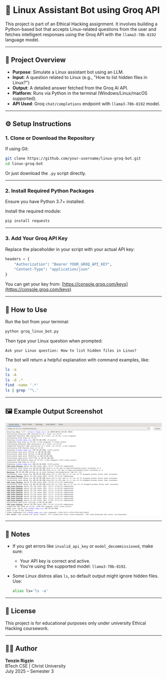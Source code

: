 
# 🐧 Linux Assistant Bot using Groq API

This project is part of an Ethical Hacking assignment. It involves building a Python-based bot that accepts Linux-related questions from the user and fetches intelligent responses using the Groq API with the `llama3-70b-8192` language model.

---

## 📌 Project Overview

- **Purpose**: Simulate a Linux assistant bot using an LLM.
- **Input**: A question related to Linux (e.g., "How to list hidden files in Linux?")
- **Output**: A detailed answer fetched from the Groq AI API.
- **Platform**: Runs via Python in the terminal (Windows/Linux/macOS supported).
- **API Used**: Groq `chat/completions` endpoint with `llama3-70b-8192` model.

---

## ⚙️ Setup Instructions

### 1. Clone or Download the Repository

If using Git:
```bash
git clone https://github.com/your-username/linux-groq-bot.git
cd linux-groq-bot
```
Or just download the `.py` script directly.

---

### 2. Install Required Python Packages

Ensure you have Python 3.7+ installed.

Install the required module:
```bash
pip install requests
```

---

### 3. Add Your Groq API Key

Replace the placeholder in your script with your actual API key:

```python
headers = {
    "Authorization": "Bearer YOUR_GROQ_API_KEY",
    "Content-Type": "application/json"
}
```

You can get your key from: [https://console.groq.com/keys](https://console.groq.com/keys)

---

## 🚀 How to Use

Run the bot from your terminal:

```bash
python groq_linux_bot.py
```

Then type your Linux question when prompted:
```
Ask your Linux question: How to list hidden files in Linux?
```

The bot will return a helpful explanation with command examples, like:
```bash
ls -a
ls -A
ls -d .*
find -name '.*'
ls | grep '^\.'
```

---

## 🖼️ Example Output Screenshot

![Example Output](example.png)


---

## 📝 Notes

- If you get errors like `invalid_api_key` or `model_decommissioned`, make sure:
  - Your API key is correct and active.
  - You're using the supported model: `llama3-70b-8192`.

- Some Linux distros alias `ls`, so default output might ignore hidden files. Use:
  ```bash
  alias ls='ls -a'
  ```

---

## 📄 License

This project is for educational purposes only under university Ethical Hacking coursework.

---

## 👨‍💻 Author

**Tenzin Rigzin**  
BTech CSE | Christ University  
July 2025 – Semester 3  

